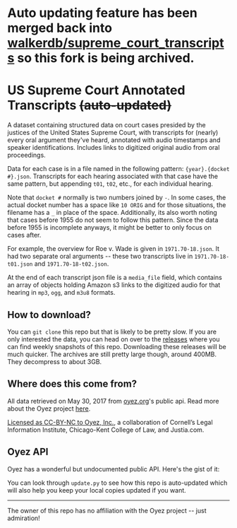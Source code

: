 # Auto updating feature has been merged back into [walkerdb/supreme_court_transcripts](https://github.com/walkerdb/supreme_court_transcripts) so this fork is being archived.

# US Supreme Court Annotated Transcripts ~~(auto-updated)~~

A dataset containing structured data on court cases presided by the justices of the United States Supreme Court, with transcripts for (nearly) every oral argument they've heard, annotated with audio timestamps and speaker identifications.
Includes links to digitized original audio from oral proceedings.

Data for each case is in a file named in the following pattern: `{year}.{docket #}.json`.
Transcripts for each hearing associated with that case have the same pattern, but appending `t01`, `t02`, etc.,
for each individual hearing.

Note that `docket #` normally is two numbers joined by `-`. In some cases, the actual docket number has a space
like `10 ORIG` and for those situations, the filename has a `_` in place of the space. Additionally, its
also worth noting that cases before 1955 do not seem to follow this pattern. Since the data before 1955 is 
incomplete anyways, it might be better to only focus on cases after.

For example, the overview for Roe v. Wade is given in `1971.70-18.json`. It had two separate oral arguments --
these two transcripts live in `1971.70-18-t01.json` and `1971.70-18-t02.json`.

At the end of each transcript json file is a `media_file` field, which contains an array of objects holding
Amazon s3 links to the digitized audio for that hearing in `mp3`, `ogg`, and `m3u8` formats.

## How to download?

You can `git clone` this repo but that is likely to be pretty slow. If you are only interested the data, 
you can head on over to the [releases](https://github.com/azeemba/supreme_court_transcripts/releases)
where you can find weekly snapshots of this repo. Downloading these releases will be much quicker.
The archives are still pretty large though, around 400MB. They decompress to about 3GB.

## Where does this come from?

All data retrieved on May 30, 2017 from [oyez.org](https://www.oyez.org)'s public api. Read more about the Oyez project [here](https://www.oyez.org/about).

[Licensed as CC-BY-NC to Oyez, Inc.](https://www.oyez.org/license), a collaboration of Cornell’s Legal Information Institute, Chicago-Kent College of Law, and Justia.com.

## Oyez API

Oyez has a wonderful but undocumented public API. Here's the gist of it:

You can look through `update.py` to see how this repo is auto-updated
which will also help you keep your local copies updated if you want.

-----------------------

The owner of this repo has no affiliation with the Oyez project -- just admiration!
